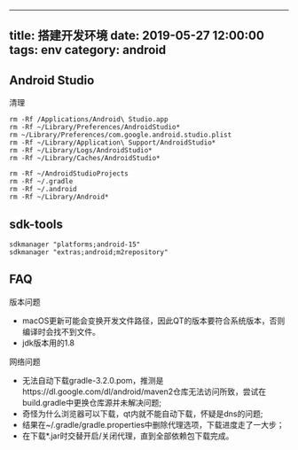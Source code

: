 
---
title: 搭建开发环境
date: 2019-05-27 12:00:00
tags: env
category: android
---

## Android Studio

清理
```
rm -Rf /Applications/Android\ Studio.app
rm -Rf ~/Library/Preferences/AndroidStudio*
rm ~/Library/Preferences/com.google.android.studio.plist
rm -Rf ~/Library/Application\ Support/AndroidStudio*
rm -Rf ~/Library/Logs/AndroidStudio*
rm -Rf ~/Library/Caches/AndroidStudio*

rm -Rf ~/AndroidStudioProjects
rm -Rf ~/.gradle
rm -Rf ~/.android
rm -Rf ~/Library/Android*
```

## sdk-tools

```
sdkmanager "platforms;android-15"
sdkmanager "extras;android;m2repository"
```

## FAQ

版本问题
- macOS更新可能会变换开发文件路径，因此QT的版本要符合系统版本，否则编译时会找不到文件。
- jdk版本用的1.8

网络问题
- 无法自动下载gradle-3.2.0.pom，推测是https://dl.google.com/dl/android/maven2仓库无法访问所致，尝试在build.gradle中更换仓库源并未解决问题;
- 奇怪为什么浏览器可以下载，qt内就不能自动下载，怀疑是dns的问题;
- 结果在~/.gradle/gradle.properties中删除代理选项，下载进度走了一大步；
- 在下载\*.jar时交替开启/关闭代理，直到全部依赖包下载完成。
